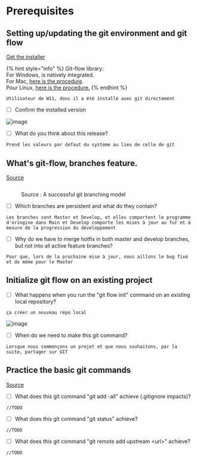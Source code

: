 # Prerequisites

## Setting up/updating the git environment and git flow

[Get the installer](https://git-scm.com/downloads)

{% hint style="info" %}
Git-flow library:\
For Windows, is natively integrated.\
For Mac, [here is the procedure](https://git-scm.com/download/mac).\
Pour Linux, [here is the procedure.](https://howtoinstall.co/en/git-flow)
{% endhint %}
```
Utilisateur de W11, donc il a été installé avec git directement
```
* [ ] Confirm the installed version

![image](https://github.com/JonathanMayorCPNV/Labo-Master-1/assets/115776017/1170f3a6-bdc9-4ab7-a170-90e4662f769f)


* [ ] What do you think about this release?

```
Prend les valeurs par défaut du système au lieu de celle de git
```

## What's git-flow, branches feature.

[Source](https://nvie.com/posts/a-successful-git-branching-model/)

<figure><img src="../../.gitbook/assets/image (1).png" alt=""><figcaption><p>Source : A successful git branching model</p></figcaption></figure>

* [ ] Which branches are persistent and what do they contain?

```
Les branches sont Master et Develop, et elles comportent le programme d'oringine dans Main et Develop comporte les mises à jour au fur et à mesure de la progression du développement
```

* [ ] Why do we have to merge hotfix in both master and develop branches, but not into all active feature branches?

```
Pour que, lors de la prochaine mise à jour, nous aillons le bug fixé et de même pour le Master 
```

## Initialize git flow on an existing project

* [ ] What happens when you run the "git flow init" command on an existing local repository?

```
ça créer un nouveau répo local 
```
![image](https://github.com/JonathanMayorCPNV/Labo-Master-1/assets/115776017/19fdfd4c-91f6-47ab-8d1f-63678a184d29)

* [ ] When do we need to make this git command?

```
Lorsque nous commençons un projet et que nous souhaitons, par la suite, partager sur GIT
```

## Practice the basic git commands

[Source](https://www.atlassian.com/git/glossary)

* [ ] What does this git command "git add -all" achieve (.gitignore impacts)?

```
//TODO
```

* [ ] What does this git command "git status" achieve?

```
//TODO
```

* [ ] What does this git command "git remote add upstream \<url>" achieve?

```
//TODO
```
